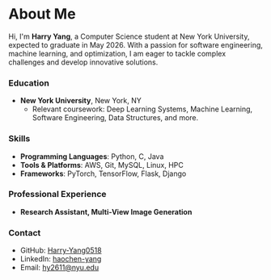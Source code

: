 
# About Me

Hi, I'm **Harry Yang**, a Computer Science student at New York University, expected to graduate in May 2026. With a passion for software engineering, machine learning, and optimization, I am eager to tackle complex challenges and develop innovative solutions.

### Education
- **New York University**, New York, NY
  - Relevant coursework: Deep Learning Systems, Machine Learning, Software Engineering, Data Structures, and more.

### Skills
- **Programming Languages**: Python, C, Java
- **Tools & Platforms**: AWS, Git, MySQL, Linux, HPC
- **Frameworks**: PyTorch, TensorFlow, Flask, Django

### Professional Experience

- **Research Assistant, Multi-View Image Generation**

### Contact
- GitHub: [Harry-Yang0518](https://github.com/Harry-Yang0518)
- LinkedIn: [haochen-yang](https://www.linkedin.com/in/haochen-yang-ab8740273/)
- Email: hy2611@nyu.edu
